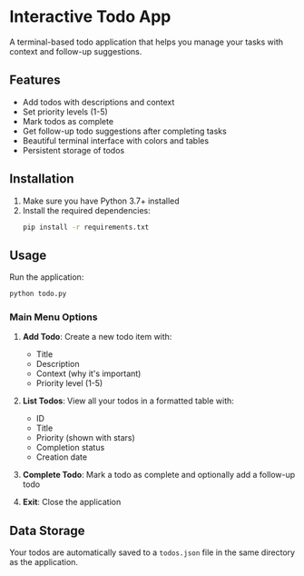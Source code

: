 # Interactive Todo App

A terminal-based todo application that helps you manage your tasks with context and follow-up suggestions.

## Features

- Add todos with descriptions and context
- Set priority levels (1-5)
- Mark todos as complete
- Get follow-up todo suggestions after completing tasks
- Beautiful terminal interface with colors and tables
- Persistent storage of todos

## Installation

1. Make sure you have Python 3.7+ installed
2. Install the required dependencies:
   ```bash
   pip install -r requirements.txt
   ```

## Usage

Run the application:

```bash
python todo.py
```

### Main Menu Options

1. **Add Todo**: Create a new todo item with:

   - Title
   - Description
   - Context (why it's important)
   - Priority level (1-5)

2. **List Todos**: View all your todos in a formatted table with:

   - ID
   - Title
   - Priority (shown with stars)
   - Completion status
   - Creation date

3. **Complete Todo**: Mark a todo as complete and optionally add a follow-up todo

4. **Exit**: Close the application

## Data Storage

Your todos are automatically saved to a `todos.json` file in the same directory as the application.
